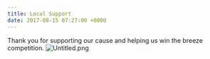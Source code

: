 ```yaml
---
title: Local Support
date: 2017-08-15 07:27:00 +0000
---
```


Thank you for supporting our cause and helping us win the breeze competition.
![Untitled.png](/uploads/Untitled.png)